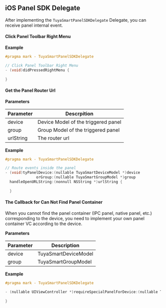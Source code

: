 ## iOS Panel SDK Delegate

After implementing the `TuyaSmartPanelSDKDelegate` Delegate, you can receive panel internal event.

#### Click Panel Toolbar Right Menu

**Example** 

```objective-c
#pragma mark - TuyaSmartPanelSDKDelegate

// Click Panel Toolbar Right Menu
- (void)didPressedRightMenu {
  
}
```

#### Get the Panel Router Url

**Parameters**

| Parameter      | Descrpition                 |
| --------- | -------------------- |
| device    | Device Model of the triggered panel |
| group     | Group Model of the triggered panel |
| urlString | The router url |

**Example**

```objective-c
#pragma mark - TuyaSmartPanelSDKDelegate

// Route events inside the panel
- (void)tyPanelDevice:(nullable TuyaSmartDeviceModel *)device
              orGroup:(nullable TuyaSmartGroupModel *)group
  handleOpenURLString:(nonnull NSString *)urlString {
    
  }
```

#### The Callback for Can Not Find Panel Container

When you cannot find the panel container (IPC panel, native panel, etc.) corresponding to the device, you need to implement your own panel container VC according to the device.

**Parameters**

| Parameter   | Description     |
| ------ | -------- |
| device | TuyaSmartDeviceModel |
| group  | TuyaSmartGroupModel |

**Example**

```objective-c
#pragma mark - TuyaSmartPanelSDKDelegate

- (nullable UIViewController *)requireSpecialPanelForDevice:(nullable TuyaSmartDeviceModel *)device orGroup:(nullable TuyaSmartGroupModel *)group {
  
}
```